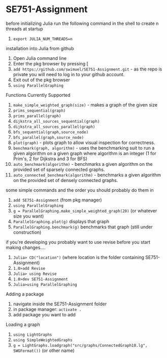 # SE751-Assignment

before initializing Julia run the following command in the shell to create n threads at startup
1. `export JULIA_NUM_THREADS=n`

installation into Julia from github
1. Open Julia command line
1. Enter the pkg browser by pressing [
1. `add https://github.com/swimuel/SE751-Assignment.git` - as the repo is private you will need to log in to your github account.
1. Exit out of the pkg browser
1. `using ParallelGraphing`

Functions Currently Supported
1. `make_simple_weighted_graph(size)` - makes a graph of the given size
1. `prims_sequential(graph)` 
1. `prims_parallel(graph)`
1. `dijkstra_all_sources_sequential(graph)`
1. `dijkstra_all_sources_parallel(graph)`
1. `bfs_sequential(graph,source_node)`
1. `bfs_parallel(graph,source_node)`
1. `plot(graph)` - plots graph to allow visual inspection for correctness.
1. `benchmark(graph, algorithm)` - uses the benchmarking suit to run a given algorithm on a given graph where algorithm is an integer (1 for Prim's, 2 for Dijkstra and 3 for BFS)
1. `auto_benchmark(algorithm)` - benchmarks a given algorithm on the provided set of sparsely connected graphs.
1. `auto_connected_benchmark(algorithm)` - benchmarks a given algorithm on the provided set of densely connected graphs.

some simple commands and the order you should probably do them in
1. `add SE751-Assignment` (from pkg manager)
1. `using ParallelGraphing`
1. `g = ParallelGraphing.make_simple_weighted_graph(20)` (or whatever size you want)
1. `ParallelGraphing.plot(g)` displays that graph
1. `ParallelGraphing.benchmark(g)` benchmarks that graph (still under construction)



if you're developing you probably want to use revise before you start making changes....
1. `Julia> CD("location")` (where location is the folder containing SE751-Assignment)
1. `1.0>add Revise`
1. `Julia> using Revise`
1. `1.0>dev SE751-Assignment`
1. `Julia>using ParallelGraphing`



Adding a package
1. navigate inside the SE751-Assignment folder
1. in package manager: `activate .`
1. add package you want to add


Loading a graph
1. `using LightGraphs`
1. `using SimpleWeightedGraphs`
1. `g = LightGraphs.loadgraph("src/graphs/ConnectedGraph10.lg", SWGFormat())` (or other name)

